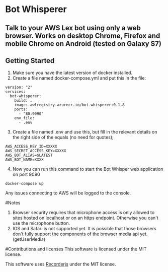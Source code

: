 # Bot Whisperer
## Talk to your AWS Lex bot using only a web browser. Works on desktop Chrome, Firefox and mobile Chrome on Android (tested on Galaxy S7)

## Getting Started

1. Make sure you have the latest version of docker installed.
2. Create a file named docker-compose.yml and put this in the file:

```
version: "2"
services:
  bot-whisperer:
    build: .
    image: awlregistry.azurecr.io/bot-whisperer:0.1.8
    ports:
      - "80:9090"
    env_file:
      - .env
```

3. Create a file named .env and use this, but fill in the relevant details on the right side of the equals (no need for quotes);

```
AWS_ACCESS_KEY_ID=XXXXX
AWS_SECRET_ACCESS_KEY=XXXXX
AWS_BOT_ALIAS=$LATEST
AWS_BOT_NAME=XXXX
```

4. Now you can run this command to start the Bot Whisper web application on port 9090
```
docker-compose up
```

Any issues connecting to AWS will be logged to the console.

#Notes
1. Browser security requires that microphone access is only allowed to sites hosted on localhost or on an https endpoint. Otherwise you can't use the microphone button.
2. IOS and Safari is not supported yet. It is possible that those browsers don't fully support the components of the browser media api yet. (getUserMedia)

#Contributions and licenses
This software is licensed under the MIT license.

This software uses [Recorderjs](https://github.com/mattdiamond/Recorderjs) under the MIT license.
